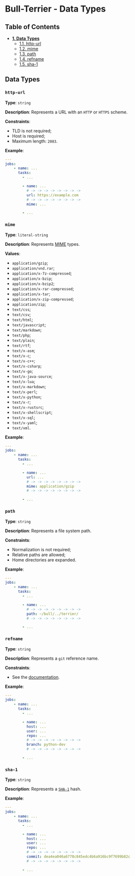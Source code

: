 # Bull-Terrier - Data Types

## Table of Contents

* **[1. Data Types](#data-types)**
  * [1.1. http-url](#http-url)
  * [1.2. mime](#mime)
  * [1.3. path](#path)
  * [1.4. refname](#refname)
  * [1.5. sha-1](#sha-1)

## Data Types

### `http-url`

**Type**: `string`

**Description**: Represents a URL with an `HTTP` or `HTTPS` scheme.

**Constraints**:

* TLD is not required;
* Host is required;
* Maximum length: `2083`.

**Example**:

```yaml
---
jobs:
    - name: ...
      tasks:
        - ...

        - name: ...
          # -> -> -> -> -> -> -> ->
          url: https://example.com
          # -> -> -> -> -> -> -> ->
          mime: ...

        - ...
```

### `mime`

**Type**: `literal-string`

**Description**: Represents [MIME](https://en.wikipedia.org/wiki/MIME) types.

**Values**:

* `application/gzip`;
* `application/vnd.rar`;
* `application/x-7z-compressed`;
* `application/x-bzip`;
* `application/x-bzip2`;
* `application/x-rar-compressed`;
* `application/x-tar`;
* `application/x-zip-compressed`;
* `application/zip`;
* `text/css`;
* `text/csv`;
* `text/html`;
* `text/javascript`;
* `text/markdown`;
* `text/php`;
* `text/plain`;
* `text/rtf`;
* `text/x-asm`;
* `text/x-c`;
* `text/x-c++`;
* `text/x-csharp`;
* `text/x-go`;
* `text/x-java-source`;
* `text/x-lua`;
* `text/x-markdown`;
* `text/x-perl`;
* `text/x-python`;
* `text/x-r`;
* `text/x-rustsrc`;
* `text/x-shellscript`;
* `text/x-sql`;
* `text/x-yaml`;
* `text/xml`.

**Example**:

```yaml
---
jobs:
    - name: ...
      tasks:
        - ...

        - name: ...
          url: ...
          # -> -> -> -> -> -> -> ->
          mime: application/gzip
          # -> -> -> -> -> -> -> ->

        - ...
```

### `path`

**Type**: `string`

**Description**: Represents a file system path.

**Constraints**:

* Normalization is not required;
* Relative paths are allowed;
* Home directories are expanded.

**Example**:

```yaml
---
jobs:
    - name: ...
      tasks:
        - ...

        - name: ...
          # -> -> -> -> -> -> -> ->
          path: ~/bull/../terrier/
          # -> -> -> -> -> -> -> ->

        - ...
```

### `refname`

**Type**: `string`

**Description**: Represents a `git` reference name.

**Constraints**:

* See the [documentation](https://git-scm.com/docs/git-check-ref-format).

**Example**:

```yaml
---
jobs:
    - name: ...
      tasks:
        - ...

        - name: ...
          host: ...
          user: ...
          repo: ...
          # -> -> -> -> -> -> -> ->
          branch: python-dev
          # -> -> -> -> -> -> -> ->

        - ...
```

### `sha-1`

**Type**: `string`

**Description**: Represents a [`SHA-1`](https://en.wikipedia.org/wiki/SHA-1) hash.

**Example**:

```yaml
---
jobs:
    - name: ...
      tasks:
        - ...

        - name: ...
          host: ...
          user: ...
          repo: ...
          # -> -> -> -> -> -> -> ->
          commit: dea4ea046a6778c845edc4b6a916bc9f7699b82c
          # -> -> -> -> -> -> -> ->

        - ...
```
